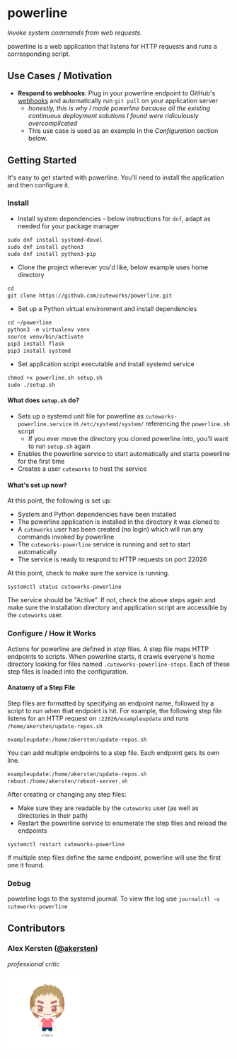 # powerline
*Invoke system commands from web requests.*

powerline is a web application that listens for HTTP requests and runs a corresponding script.

## Use Cases / Motivation
* **Respond to webhooks**: Plug in your powerline endpoint to GitHub's  [webhooks](https://developer.github.com/webhooks/) and automatically run `git pull` on your application server
  * *honestly, this is why I made powerline because all the existing continuous deployment solutions I found were ridiculously overcomplicated*
  * This use case is used as an example in the *Configuration* section below.
 
## Getting Started 

It's easy to get started with powerline. You'll need to install the application and then configure it. 

### Install

* Install system dependencies - below instructions for `dnf`, adapt as needed for your package manager

```
sudo dnf install systemd-devel
sudo dnf install python3
sudo dnf install python3-pip
```

*  Clone the project wherever you'd like, below example uses home directory

```
cd
git clone https://github.com/cuteworks/powerline.git
```

* Set up a Python virtual environment and install dependencies

```
cd ~/powerline
python3 -m virtualenv venv
source venv/bin/activate
pip3 install flask
pip3 install systemd
```

* Set application script executable and install systemd service

```
chmod +x powerline.sh setup.sh
sudo ./setup.sh
```


#### What does `setup.sh` do?
* Sets up a systemd unit file for powerline as `cuteworks-powerline.service` in `/etc/systemd/system/` referencing the `powerline.sh` script
  * If you ever move the directory you cloned powerline into, you'll want to run `setup.sh` again
* Enables the powerline service to start automatically and starts powerline for the first time
* Creates a user `cuteworks` to host the service


#### What's set up now?
At this point, the following is set up:
* System and Python dependencies have been installed
* The powerline application is installed in the directory it was cloned to
* A `cuteworks` user has been created (no login) which will run any commands invoked by powerline
* The `cuteworks-powerline` service is running and set to start automatically
* The service is ready to respond to HTTP requests on port 22026

At this point, check to make sure the service is running.

```
systemctl status cuteworks-powerline
```

The service should be "Active". If not, check the above steps again and make sure the installation directory and application script are accessible by the `cuteworks` user.

### Configure / How it Works

Actions for powerline are defined in *step* files. A step file maps HTTP endpoints to scripts. 
When powerline starts, it crawls everyone's home directory looking for files named `.cuteworks-powerline-steps`. 
Each of these step files is loaded into the configuration.

#### Anatomy of a Step File

Step files are formatted by specifying an endpoint name, followed by a script to run when that endpoint is hit. 
For example, the following step file listens for an HTTP request on `:22026/exampleupdate` and runs `/home/akersten/update-repos.sh`

```
exampleupdate:/home/akersten/update-repos.sh
```

You can add multiple endpoints to a step file. Each endpoint gets its own line.

```
exampleupdate:/home/akersten/update-repos.sh
reboot:/home/akersten/reboot-server.sh
```

After creating or changing any step files:
* Make sure they are readable by the `cuteworks` user (as well as directories in their path)
* Restart the powerline service to enumerate the step files and reload the endpoints

```
systemctl restart cuteworks-powerline
```

If multiple step files define the same endpoint, powerline will use the first one it found.

### Debug
powerline logs to the systemd journal. To view the log use `journalctl -u cuteworks-powerline`


## Contributors

### Alex Kersten ([@akersten](https://github.com/akersten))
*professional critic*


![Avatar](static/img/ak-t.png)
